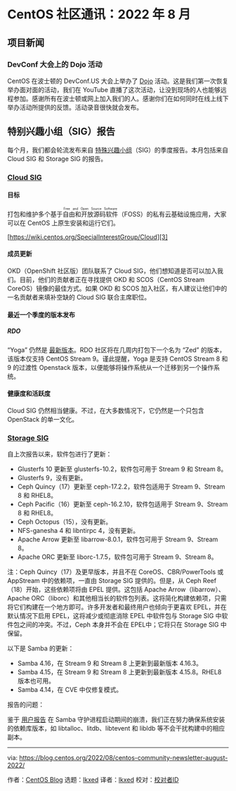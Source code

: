 [#]: subject: "August 2022 Newsletter"
[#]: via: "https://blog.centos.org/2022/08/centos-community-newsletter-august-2022/"
[#]: author: "CentOS Blog https://blog.centos.org"
[#]: collector: "lkxed"
[#]: translator: "lkxed"
[#]: reviewer: " "
[#]: publisher: " "
[#]: url: " "

CentOS 社区通讯：2022 年 8 月
======

## 项目新闻

### DevConf 大会上的 Dojo 活动

CentOS 在波士顿的 DevConf.US 大会上举办了 [Dojo][1] 活动。这是我们第一次恢复举办面对面的活动，我们在 YouTube 直播了这次活动，让没到现场的人也能够远程参加。感谢所有在波士顿或网上加入我们的人。感谢你们在如何同时在线上线下举办活动所提供的反馈。活动录音很快就会发布。

## 特别兴趣小组（SIG）报告

每个月，我们都会轮流发布来自 [特殊兴趣小组][2]（SIG）的季度报告。本月包括来自 Cloud SIG 和 Storage SIG 的报告。

### [Cloud SIG][3]

#### 目标

打包和维护多个基于<ruby>自由和开放源码软件<rt>Free and Open Source Software</rt></ruby>（FOSS）的私有云基础设施应用，大家可以在 CentOS 上原生安装和运行它们。

[https://wiki.centos.org/SpecialInterestGroup/Cloud][3]

#### 成员更新

OKD（OpenShift 社区版）团队联系了 Cloud SIG，他们想知道是否可以加入我们。目前，他们的贡献者正在寻找提供 OKD 和 SCOS（CentOS Stream CoreOS）镜像的最佳方式。如果 OKD 和 SCOS 加入社区，有人建议让他们中的一名贡献者来填补空缺的 Cloud SIG 联合主席职位。

#### 最近一个季度的版本发布

##### RDO

“Yoga” 仍然是 [最新版本][4]。RDO 社区将在几周内打包下一个名为 “Zed” 的版本，该版本仅支持 CentOS Stream 9。谨此提醒，Yoga 是支持 CentOS Stream 8 和 9 的过渡性 Openstack 版本，以便能够将操作系统从一个迁移到另一个操作系统。

#### 健康度和活跃度

Cloud SIG 仍然相当健康。不过，在大多数情况下，它仍然是一个只包含 OpenStack 的单一文化。

### [Storage SIG][5]

自上次报告以来，软件包进行了更新：

- Glusterfs 10 更新至 glusterfs-10.2，软件包可用于 Stream 9 和 Stream 8。
- Glusterfs 9，没有更新。
- Ceph Quincy（17）更新至 ceph-17.2.2，软件包适用于 Stream 9、Stream 8 和 RHEL8。
- Ceph Pacific（16）更新至 ceph-16.2.10，软件包适用于 Stream 9、Stream 8 和 RHEL8。
- Ceph Octopus（15），没有更新。
- NFS-ganesha 4 和 libntirpc 4，没有更新。
- Apache Arrow 更新至 libarrow-8.0.1，软件包可用于 Stream 9、Stream 8。
- Apache ORC 更新至 liborc-1.7.5，软件包可用于 Stream 9、Stream 8。

注：Ceph Quincy（17）及更早版本，并且不在 CoreOS、CBR/PowerTools 或 AppStream 中的依赖项，一直由 Storage SIG 提供的。但是，从 Ceph Reef（18）开始，这些依赖项将由 EPEL 提供。这包括 Apache Arrow（libarrow）、Apache ORC（liborc）和其他相当长的软件包列表。这将简化构建依赖项，只需将它们构建在一个地方即可。许多开发者和最终用户也倾向于更喜欢 EPEL，并在默认情况下启用 EPEL，这将减少或彻底消除 EPEL 中软件包与 Storage SIG 中软件包之间的冲突。不过，Ceph 本身并不会在 EPEL中；它将只在 Storage SIG 中保留。

以下是 Samba 的更新：

- Samba 4.16，在 Stream 9 和 Stream 8 上更新到最新版本 4.16.3。
- Samba 4.15，在 Stream 9 和 Stream 8 上更新到最新版本 4.15.8。RHEL8 版本也可用。
- Samba 4.14，在 CVE 中仅修复模式。

报告的问题：

鉴于 [用户报告][6] 在 Samba 守护进程启动期间的崩溃，我们正在努力确保系统安装的依赖库版本，如 libtalloc、litdb、libtevent 和 libldb 等不会干扰构建中的相应副本。

--------------------------------------------------------------------------------

via: https://blog.centos.org/2022/08/centos-community-newsletter-august-2022/

作者：[CentOS Blog][a]
选题：[lkxed][b]
译者：[lkxed](https://github.com/lkxed)
校对：[校对者ID](https://github.com/校对者ID)

[a]: https://blog.centos.org/
[b]: https://github.com/lkxed
[1]: https://wiki.centos.org/Events/Dojo/DevConfUS2022
[2]: https://blog.centos.org/2022/07/centos-hyperscale-sig-quarterly-report-for-2022q2/
[3]: https://wiki.centos.org/SpecialInterestGroup/Cloud
[4]: https://blogs.rdoproject.org/2022/04/rdo-yoga-released/
[5]: https://wiki.centos.org/SpecialInterestGroup/Storage
[6]: https://lists.centos.org/pipermail/centos-devel/2022-June/120415.html
